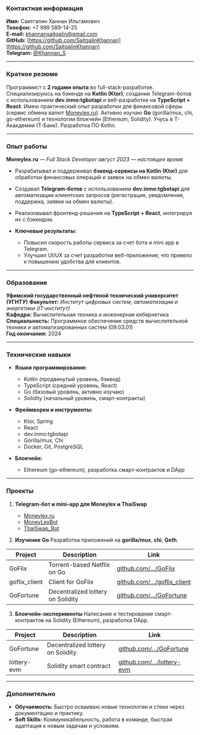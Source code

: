### **Контактная информация**

**Имя:** Саитгалин Ханнан Ильгамович  
**Телефон:** +7 999 589-14-25  
**E-mail:** [khannansaitgalin@gmail.com](mailto:khannansaitgalin@gmail.com)  
**GitHub:** [https://github.com/SaitgalinKhannan](https://github.com/SaitgalinKhannan)  
**Telegram:** [@Khannan\_S](https://t.me/Khannan_S)

---

### **Краткое резюме**

Программист с **2 годами опыта** во full-stack-разработке. Специализируюсь на бэкенде на **Kotlin (Ktor)**, создании
Telegram-ботов с использованием **dev.inmo\:tgbotapi** и веб-разработке на **TypeScript + React**. Имею практический
опыт разработки для финансовой сферы (сервис обмена валют [Moneylex.ru](https://Moneylex.ru)). Активно изучаю **Go**
(gorilla/mux, chi, go-ethereum) и технологии блокчейн (Ethereum, Solidity).
Учусь в T-Акакдемии (Т-Банк). Разработка ПО Kotlin.

---

### **Опыт работы**

**Moneylex.ru** — *Full Stack Developer*
*август 2023 — настоящее время*

* Разрабатывал и поддерживал **бэкенд-сервисы на Kotlin (Ktor)** для обработки финансовых операций и заявок на обмен
  валюты.
* Создавал **Telegram-ботов** с использованием **dev.inmo\:tgbotapi** для автоматизации клиентских запросов
  (регистрация, уведомления, поддержка, заявки на обмен валюты).
* Реализовывал фронтенд-решения на **TypeScript + React**, интегрируя их с бэкендом.
* **Ключевые результаты:**

    * Повысил скорость работы сервиса за счет бота и mini app в Telegram.
    * Улучшил UI/UX за счет разработки веб-приложения, что привело к повышению удобства для клиентов.

---

### **Образование**

**Уфимский государственный нефтяной технический университет (УГНТУ)**
**Факультет:** *Институт цифровых систем, автоматизации и энергетики (IT-институт)*  
**Кафедра:** Вычислительная техника и инженерная кибернетика  
**Специальность:** Программное обеспечение средств вычислительной техники и автоматизированных систем (09.03.01)   
**Год окончания:** 2024

---

### **Технические навыки**

* **Языки программирования:**

    * Kotlin (продвинутый уровень, бэкенд)
    * TypeScript (средний уровень, React)
    * Go (базовый уровень, активно изучаю)
    * Solidity (начальный уровень, смарт-контракты)
* **Фреймворки и инструменты:**

    * Ktor, Spring
    * React
    * dev.inmo:tgbotapi
    * Gorilla/mux, Chi
    * Docker, Git, PostgreSQL
* **Блокчейн:**

    * Ethereum (go-ethereum), разработка смарт-контрактов и DApp

---

### **Проекты**

1. **Telegram-бот и mini-app для Moneylex и ThaiSwap**

    * [Moneylex.ru](https://moneylex.ru/)
    * [MoneyLexBot](https://t.me/MoneyLexBot)
    * [ThaiSwap\_Bot](https://t.me/ThaiSwap_Bot)

2. **Изучение Go**
   Разработка приложений на **gorilla/mux**, **chi**, **Geth**.

| Project       | Description                       | Link                                                                              |
|---------------|-----------------------------------|-----------------------------------------------------------------------------------|
| GoFlix        | Torrent-based Netflix on Go       | [github.com/.../GoFlix](https://github.com/SaitgalinKhannan/GoFlix)               |
| goflix_client | Client for GoFlix                 | [github.com/.../goflix_client](https://github.com/SaitgalinKhannan/goflix_client) |
| GoFortune     | Decentralized lottery on Solidity | [github.com/.../GoFortune](https://github.com/SaitgalinKhannan/GoFortune)         |

3. **Блокчейн-эксперименты**
   Написание и тестирование смарт-контрактов на Solidity (Ethereum), разработка DApp.

| Project     | Description                       | Link                                                                          |
|-------------|-----------------------------------|-------------------------------------------------------------------------------|
| GoFortune   | Decentralized lottery on Solidity | [github.com/.../GoFortune](https://github.com/SaitgalinKhannan/GoFortune)     |
| lottery-evm | Solidity smart contract           | [github.com/.../lottery-evm](https://github.com/SaitgalinKhannan/lottery-evm) |

---

### **Дополнительно**

* **Обучаемость:**
  Быстро осваиваю новые технологии и стеки через документацию и практику.
* **Soft Skills:**
  Коммуникабельность, работа в команде, быстрая адаптация к новым задачам и условиям.
